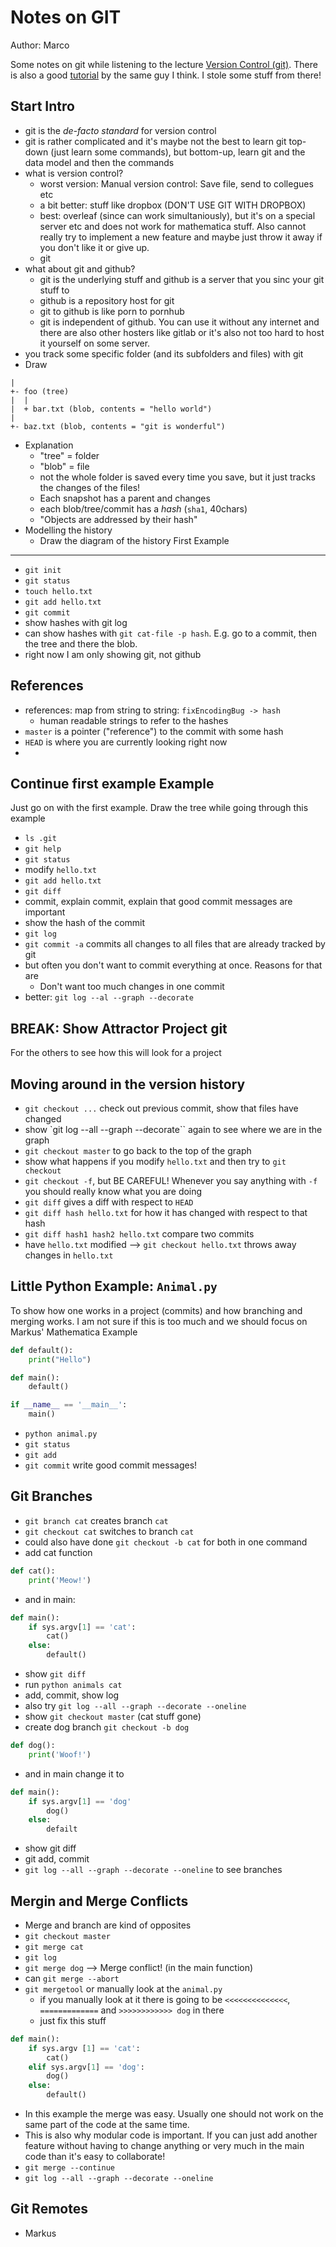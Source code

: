 Notes on GIT
========================================

Author: Marco

Some notes on git while listening to the lecture [Version Control (git)](https://www.youtube.com/watch?v=2sjqTHE0zok).
There is also a good [tutorial](https://missing.csail.mit.edu/2020/version-control/) by the same guy I think.
I stole some stuff from there!


Start Intro
----------------------------------------

- git is the *de-facto standard* for version control
- git is rather complicated and it's maybe not the best to learn git top-down (just learn some commands), but bottom-up, learn git and the data model and then the commands
- what is version control?
	- worst version: Manual version control: Save file, send to collegues etc
	- a bit better: stuff like dropbox (DON'T USE GIT WITH DROPBOX)
	- best: overleaf (since can work simultaniously), but it's on a special server etc and does not work for mathematica stuff. Also cannot really try to implement a new feature and maybe just throw it away if you don't like it or give up.
	- git
- what about git and github?
	- git is the underlying stuff and github is a server that you sinc your git stuff to
	- github is a repository host for git
	- git to github is like porn to pornhub
	- git is independent of github. You can use it without any internet and there are also other hosters like gitlab or it's also not too hard to host it yourself on some server.
- you track some specific folder (and its subfolders and files) with git
- Draw
```<root> (tree)
|
+- foo (tree)
|  |
|  + bar.txt (blob, contents = "hello world")
|
+- baz.txt (blob, contents = "git is wonderful")
```
- Explanation
	- "tree" = folder
	- "blob" = file
	- not the whole folder is saved every time you save, but it just tracks the changes of the files!
	- Each snapshot has a parent and changes
	- each blob/tree/commit has a *hash* (`sha1`, 40chars)
	- "Objects are addressed by their hash"
- Modelling the history
	- Draw the diagram of the history
First Example
----------------------------------------

- `git init`
- `git status`
- `touch hello.txt`
- `git add hello.txt`
- `git commit`
- show hashes with git log
- can show hashes with `git cat-file -p hash`. E.g. go to a commit, then the tree and there the blob.
- right now I am only showing git, not github


References
----------------------------------------
- references: map from string to string: `fixEncodingBug -> hash`
	- human readable strings to refer to the hashes
- `master` is a pointer ("reference") to the commit with some hash
- `HEAD` is where you are currently looking right now
-
Continue first example Example
----------------------------------------
Just go on with the first example.
Draw the tree while going through this example
- `ls .git`
- `git help`
- `git status`
- modify `hello.txt`
- `git add hello.txt`
- `git diff`
- commit, explain commit, explain that good commit messages are important
- show the hash of the commit
- `git log`
- `git commit -a` commits all changes to all files that are already tracked by git
- but often you don't want to commit everything at once. Reasons for that are
	- Don't want too much changes in one commit
- better: `git log --al --graph --decorate`

BREAK: Show Attractor Project git
----------------------------------------
For the others to see how this will look for a project

Moving around in the version history
----------------------------------------
- `git checkout ...` check out previous commit, show that files have changed
- show `git log --all --graph --decorate`` again to see where we are in the graph
- `git checkout master` to go back to the top of the graph
- show what happens if you modify `hello.txt` and then try to `git checkout`
- `git checkout -f`, but BE CAREFUL! Whenever you say anything with `-f` you should really know what you are doing
- `git diff` gives a diff with respect to `HEAD`
- `git diff hash hello.txt` for how it has changed with respect to that hash
- `git diff hash1 hash2 hello.txt` compare two commits
- have `hello.txt` modified --> `git checkout hello.txt` throws away changes in `hello.txt`

Little Python Example: `Animal.py`
----------------------------------------
To show how one works in a project (commits) and how branching and merging works.
I am not sure if this is too much and we should focus on Markus' Mathematica Example
```python
def default():
	print("Hello")

def main():
	default()

if __name__ == '__main__':
	main()
```
- `python animal.py`
- `git status`
- `git add`
- `git commit` write good commit messages!

Git Branches
----------------------------------------
- `git branch cat` creates branch `cat`
- `git checkout cat` switches to branch `cat`
- could also have done `git checkout -b cat` for both in one command
- add cat function
```python
def cat():
	print('Meow!')
```
- and in main:
```python
def main():
	if sys.argv[1] == 'cat':
		cat()
	else:
		default()
```
- show `git diff`
- run `python animals cat`
- add, commit, show log
- also try `git log --all --graph --decorate --oneline`
- show `git checkout master` (cat stuff gone)
- create dog branch `git checkout -b dog`
```python
def dog():
	print('Woof!')
```
- and in main change it to
```python
def main():
	if sys.argv[1] == 'dog'
		dog()
	else:
		defailt
```
- show git diff
- git add, commit
- `git log --all --graph --decorate --oneline` to see branches

Mergin and Merge Conflicts
----------------------------------------
- Merge and branch are kind of opposites
- `git checkout master`
- `git merge cat`
- `git log`
- `git merge dog` --> Merge conflict! (in the main function)
- can `git merge --abort`
- `git mergetool` or manually look at the `animal.py`
	- if you manually look at it there is going to be `<<<<<<<<<<<<<<`, `=============` and `>>>>>>>>>>>> dog` in there
	- just fix this stuff
```python
def main():
	if sys.argv [1] == 'cat':
		cat()
	elif sys.argv[1] == 'dog':
		dog()
	else:
		default()
```
- In this example the merge was easy. Usually one should not work on the same part of the code at the same time.
- This is also why modular code is important. If you can just add another feature without having to change anything or very much in the main code than it's easy to collaborate!
- `git merge --continue`
- `git log --all --graph --decorate --oneline`

Git Remotes
----------------------------------------
- Markus
